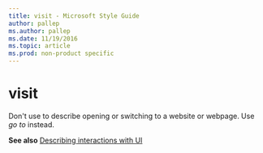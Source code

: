```yaml
---
title: visit - Microsoft Style Guide
author: pallep
ms.author: pallep
ms.date: 11/19/2016
ms.topic: article
ms.prod: non-product specific
---
```


# visit

Don't use to describe opening or switching to a website or webpage. Use *go to* instead.

**See also** [Describing interactions with UI](/style-guide/procedures-instructions/describing-interactions-with-ui)
